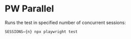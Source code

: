 # PW Parallel
Runs the test in specified number of concurrent sessions:
```js
SESSIONS={n} npx playwright test
```